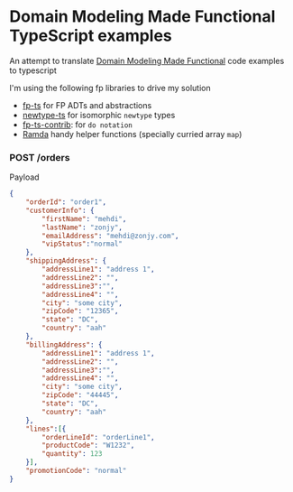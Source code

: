 # Domain Modeling Made Functional TypeScript examples

An attempt to translate [Domain Modeling Made Functional](https://pragprog.com/book/swdddf/domain-modeling-made-functional) code examples to typescript


I'm using the following fp libraries to drive my solution
 - [fp-ts](https://github.com/gcanti/fp-ts) for  FP ADTs and abstractions
 - [newtype-ts](https://github.com/gcanti/newtype-ts) for isomorphic `newtype` types
 - [fp-ts-contrib](https://github.com/gcanti/fp-ts-contrib): for `do notation`
 - [Ramda](https://ramdajs.com/) handy helper functions (specially curried array `map`)


### POST /orders
Payload
```json
{
	"orderId": "order1",
	"customerInfo": {
		"firstName": "mehdi",
		"lastName": "zonjy",
		"emailAddress": "mehdi@zonjy.com",
		"vipStatus":"normal"
	},
	"shippingAddress": {
		"addressLine1": "address 1",
		"addressLine2": "",
		"addressLine3":"",
		"addressLine4": "",
		"city": "some city",
		"zipCode": "12365",
		"state": "DC",
		"country": "aah"
	},
	"billingAddress": {
		"addressLine1": "address 1",
		"addressLine2": "",
		"addressLine3":"",
		"addressLine4": "",
		"city": "some city",
		"zipCode": "44445",
		"state": "DC",
		"country": "aah"
	},
	"lines":[{
		"orderLineId": "orderLine1",
		"productCode": "W1232",
		"quantity": 123
	}],
	"promotionCode": "normal"
}
```